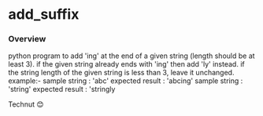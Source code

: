 # add_suffix

### Overview
python program to add 'ing' at the end of a given string (length should be at least 3). if the given string already ends with 'ing' then add 'ly' instead.
if the string length of the given string is less than 3, leave it unchanged. 
example:- sample string : 'abc' expected result : 'abcing' 
sample string : 'string' expected result : 'stringly

Technut 😊
